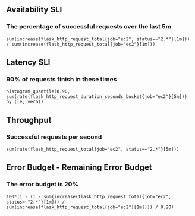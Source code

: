 ## Availability SLI
### The percentage of successful requests over the last 5m

`sum(increase(flask_http_request_total{job="ec2", status=~"2.*"}[1m])) / sum(increase(flask_http_request_total{job="ec2"}[1m]))`

## Latency SLI
### 90% of requests finish in these times

`histogram_quantile(0.90, sum(rate(flask_http_request_duration_seconds_bucket{job="ec2"}[5m])) by (le, verb))`

## Throughput
### Successful requests per second

`sum(rate(flask_http_request_total{job="ec2", status=~"2.*"}[5m]))`

## Error Budget - Remaining Error Budget
### The error budget is 20%

`100*(1 - (1 - sum(increase(flask_http_request_total{job="ec2", status=~"2.*"}[1m])) / sum(increase(flask_http_request_total{job="ec2"}[1m]))) / 0.20)`